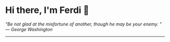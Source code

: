 <h1>Hi there, I'm Ferdi 👋</h1>

<p><em>
  "Be not glad at the misfortune of another, though he may be your enemy. " — George Washington
</em></p>

---
